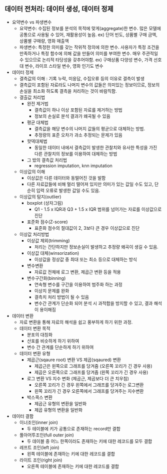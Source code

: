 ## 데이터 전처리: 데이터 생성, 데이터 정제

- 요약변수 vs 파생변수
  - 요약변수: 수집된 정보를 분석의 목적에 맞게(aggregate)한 변수. 많은 모델에 공통으로 사용될 수 있어, 재활용성이 높음. ex) 단어 빈도, 상품별 구매 금액, 상품별 구매량, 영화 매출액
  - 파생변수: 특정한 의미를 갖는 작위적 정의에 의한 변수. 사용자가 특정 조건을 만족하거나 특정 함수에 의해 값을 만들어 의미를 부여한 변수. 매우 주관적일 수 있으므로 논리적 타당성을 갖추어야함. ex) 구매상품 다양성 변수, 가격 선호대 변수, 라이프 스타일 변수, 영화 인기도 변수
- 데이터 정제
  - 결측값의 이해 : 기록 누락, 미응답, 수집오류 등의 이유로 결측이 발생
  - 결측값이 포함된 자료라도 나머지 변수의 값들은 의미있는 정보이므로, 정보의 손실을 최소화 하도록 결측을 처리하는 것이 바람직함.
  - 결츨값 처리법
    - 완전 제거법
      - 결측값이 하나 이상 포함된 자료를 제거하는 방법
      - 정보의 손실로 분석 결과가 왜곡될 수 있음
    - 평균 대체법
      - 결측값을 해당 변수의 나머지 값들의 평균으로 대체하는 방법.
      - 추정량의 표준 오차가 과소 추정되는 문제가 있음
    - 핫덱대체법
      - 동일한 데이터 내에서 결측값이 발생한 관찰치와 유사한 특성을 가진 다른 관찰치의 정보를 이용하여 대체하는 방법
    - 그 밨의 결측값 처리법
      - regression imputation, knn imputation
  - 이상값의 이해
    - 이상값은 다른 데이터와 동떨어진 것을 발함
    - 다른 자료값들에 비해 멀리 떨어져 있지만 의미가 있는 값일 수도 있고, 단순히 입력 오류로 발생한 값일 수도 있음.
  - 이상값의 탐지(outlier)
    - boxplot (상자그림) 
      - Q1 - 1.5 x IQR과 Q3 + 1.5 x IQR 범위를 넘어가는 자료를 이상값으로 진단
    - 표준화 점수(Z-score)
      - 표준화 점수의 절대값이 2, 3보다 큰 경우 이상값으로 진단
  - 이상값 처리방법
    - 이상값 제외(trimming)
      - 처리는 간단하지만 정보손실이 발생하고 추정량 왜곡이 생길 수 있음.
    - 이상값 대체(winsorization)
      - 이상값을 정상값 중 최대 또는 최소 등으로 대체하는 방식
    - 변수변환
      - 자료값 전체에 로그 변환, 제곱근 변환 등을 적용
    - 변수구간화(binning)
      - 연속형 변수를 구간을 이용하여 범주화 하는 과정
      - 이상치 문제를 완화
      - 결측치 처리 방법이 될 수 있음
      - 변수간 관계가 단순화 되어 분석 시 과적합을 방지할 수 있고, 결과 해석이 용이해짐
- 데이터 변환
  - 자료 변환을 통해 자료의 해석을 쉽고 풍부하게 하기 위한 과정.
  - 데이터 변환 목적
    - 분포의 대칭화
    - 산포를 비슷하게 하기 위하여
    - 변수 간 관계를 단순하게 하기 위하여
  - 데이터 변환 유형
    - 제곱근(sqaure root) 변환 VS 제곱(sqaured) 변환
      - 제곱근은 왼쪽으로 그래프를 당겨줌 (오른쪽 꼬리가 긴 경우 사용)
      - 제곱은 오른쪽으로 그래프를 당겨줌 (왼쪽 꼬리가 긴 경우 사용)
    - 로그 변환 VS 지수 변화 (제곱근, 제곱보다 더 큰 치우침)
      - 오른쪽 꼬리가 긴 경우 왼쪽에서 그래프를 당겨주는 로그변환
      - 왼쪽 꼬리가 긴 경우 오른쪽에서 그래프를 당겨주는 지수변환
    - 박스콕스 변환
      - 제곱근 유형의 변환을 일반화
      - 제곱 유형의 변환을 일반화
- 데이터 결함
  - 이너조인(inner join)
    - 두 테이블에 키가 공통으로 존재하는 record만 결합
  - 풀아어투조인(full outer join)
    - 두 데이블 중 어느 한쪽이라도 존재하는 키에 대한 레코드를 모두 결합
  - 레프트 조인(left join)
    - 왼쪽 테이블에 존재하는 키에 대한 레코드를 결합
  - 라이트 조인(right join)
    - 오른쪽 테이블에 존재하는 키에 대한 레코드를 결합